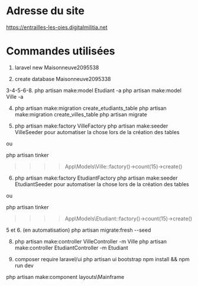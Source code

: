 # Adresse du site

https://entrailles-les-oies.digitalmilitia.net

# Commandes utilisées

1. laravel new Maisonneuve2095538

2. create database Maisonneuve2095338

3-4-5-6-8. php artisan make:model Etudiant -a
php artisan make:model Ville -a

4. php artisan make:migration create_etudiants_table
php artisan make:migration create_villes_table
php artisan migrate

5. php artisan make:factory VilleFactory
php artisan make:seeder VilleSeeder pour automatiser la chose lors de la création des tables

ou

php artisan tinker
>>>> App\Models\Ville::factory()->count(15)->create()

6. php artisan make:factory EtudiantFactory
php artisan make:seeder EtudiantSeeder pour automatiser la chose lors de la création des tables

ou

php artisan tinker
>>>> App\Models\Etudiant::factory()->count(15)->create()

5 et 6. (en automatisation) php artisan migrate:fresh --seed

8. php artisan make:controller VilleController -m Ville
php artisan make:controller EtudiantController -m Etudiant

9. composer require laravel/ui
php artisan ui bootstrap
npm install && npm run dev

php artisan make:component layouts\\Mainframe